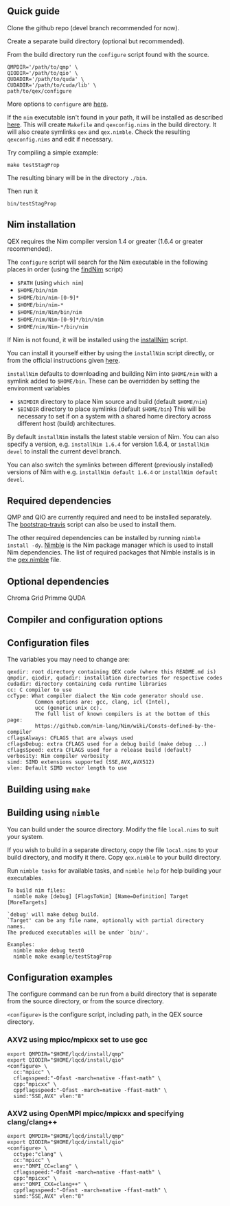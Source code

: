 ## Quick guide

Clone the github repo (devel branch recommended for now).

Create a separate build directory (optional but recommended).

From the build directory run the `configure` script found with the source.

```
QMPDIR='/path/to/qmp' \
QIODIR='/path/to/qio' \
QUDADIR='/path/to/quda' \
CUDADIR='/path/to/cuda/lib' \
path/to/qex/configure
```

More options to `configure` are
[here](INSTALL.md#compiler-and-configuration-options).

If the `nim` executable isn't found in your path, it will be installed
as described [here](INSTALL.md#nim-installation).
This will create `Makefile` and `qexconfig.nims` in the build directory.
It will also create symlinks `qex` and `qex.nimble`.
Check the resulting `qexconfig.nims` and edit if necessary.

Try compiling a simple example:
```
make testStagProp
```
The resulting binary will be in the directory `./bin`.

Then run it
```
bin/testStagProp
```


## Nim installation

QEX requires the Nim compiler version 1.4 or greater
(1.6.4 or greater recommended).

The `configure` script will search for the Nim executable in the following
places in order (using the [findNim](build/findNim) script)
- `$PATH` (using `which nim`)
- `$HOME/bin/nim`
- `$HOME/bin/nim-[0-9]*`
- `$HOME/bin/nim-*`
- `$HOME/nim/Nim/bin/nim`
- `$HOME/nim/Nim-[0-9]*/bin/nim`
- `$HOME/nim/Nim-*/bin/nim`

If Nim is not found, it will be installed using the
[installNim](build/installNim) script.

You can install it yourself either by using the `installNim` script directly,
or from the official instructions given
[here](http://nim-lang.org/download.html).

`installNim` defaults to downloading and building Nim into `$HOME/nim`
with a symlink added to `$HOME/bin`.
These can be overridden by setting the environment variables
- `$NIMDIR` directory to place Nim source and build (default `$HOME/nim`)
- `$BINDIR` directory to place symlinks (default `$HOME/bin`)
This will be necessary to set if on a system with a shared home directory
across different host (build) architectures.

By default `installNim` installs the latest stable version of Nim.
You can also specify a version, e.g. `installNim 1.6.4` for version 1.6.4, or
`installNim devel` to install the current devel branch.

You can also switch the symlinks between different (previously installed)
versions of Nim with e.g. `installNim default 1.6.4` or `installNim default devel`.


## Required dependencies

QMP and QIO are currently required and need to be installed separately.
The [bootstrap-travis](bootstrap-travis) script can also be used to install them.

The other required dependencies can be installed by running
`nimble install -dy`.
[Nimble](https://github.com/nim-lang/nimble) is the Nim package manager
which is used to install Nim dependencies.
The list of required packages that Nimble installs
is in the [qex.nimble](qex.nimble) file.


## Optional dependencies

Chroma
Grid
Primme
QUDA

## Compiler and configuration options


## Configuration files

The variables you may need to change are:

```
qexdir: root directory containing QEX code (where this README.md is)
qmpdir, qiodir, qudadir: installation directories for respective codes
cudadir: directory containing cuda runtime libraries
cc: C compiler to use
ccType: What compiler dialect the Nim code generator should use.
         Common options are: gcc, clang, icl (Intel),
         ucc (generic unix cc).
         The full list of known compilers is at the bottom of this page:
         https://github.com/nim-lang/Nim/wiki/Consts-defined-by-the-compiler
cflagsAlways: CFLAGS that are always used
cflagsDebug: extra CFLAGS used for a debug build (make debug ...)
cflagsSpeed: extra CFLAGS used for a release build (default)
verbosity: Nim compiler verbosity
simd: SIMD extensions supported (SSE,AVX,AVX512)
vlen: Default SIMD vector length to use
```

## Building using ``make``

## Building using ``nimble``

You can build under the source directory.  Modify the file
`local.nims` to suit your system.

If you wish to build in a separate directory, copy the file
`local.nims` to your build directory, and modify it there.  Copy
`qex.nimble` to your build directory.

Run `nimble tasks` for available tasks, and `nimble help` for
help building your executables.

```
To build nim files:
  nimble make [debug] [FlagsToNim] [Name=Definition] Target [MoreTargets]

`debug' will make debug build.
`Target' can be any file name, optionally with partial directory names.
The produced executables will be under `bin/'.

Examples:
  nimble make debug test0
  nimble make example/testStagProp
```

## Configuration examples

The configure command can be run from a build directory that is separate
from the source directory, or from the source directory.

``<configure>`` is the configure script, including path, in the QEX source directory.

### AXV2 using mpicc/mpicxx set to use gcc

```
export QMPDIR="$HOME/lqcd/install/qmp"
export QIODIR="$HOME/lqcd/install/qio"
<configure> \
  cc:"mpicc" \
  cflagsspeed:"-Ofast -march=native -ffast-math" \
  cpp:"mpicxx" \
  cppflagsspeed:"-Ofast -march=native -ffast-math" \
  simd:"SSE,AVX" vlen:"8"
```

### AXV2 using OpenMPI mpicc/mpicxx and specifying clang/clang++

```
export QMPDIR="$HOME/lqcd/install/qmp"
export QIODIR="$HOME/lqcd/install/qio"
<configure> \
  cctype:"clang" \
  cc:"mpicc" \
  env:"OMPI_CC=clang" \
  cflagsspeed:"-Ofast -march=native -ffast-math" \
  cpp:"mpicxx" \
  env:"OMPI_CXX=clang++" \
  cppflagsspeed:"-Ofast -march=native -ffast-math" \
  simd:"SSE,AVX" vlen:"8"
```
